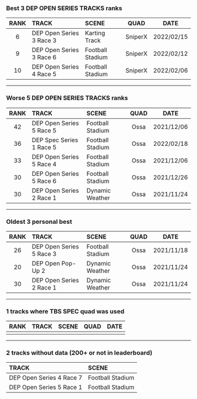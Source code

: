 ### Best 3 DEP OPEN SERIES TRACKS ranks
|RANK|TRACK|SCENE|QUAD|DATE|
|:---:|:---|:---|:---:|:---:|
|6|DEP Open Series 3 Race 3|Karting Track|SniperX|2022/02/15|
|9|DEP Open Series 3 Race 6|Football Stadium|SniperX|2022/02/12|
|10|DEP Open Series 4 Race 5|Football Stadium|SniperX|2022/02/06|
---
### Worse 5 DEP OPEN SERIES TRACKS ranks
|RANK|TRACK|SCENE|QUAD|DATE|
|:---:|:---|:---|:---:|:---:|
|42|DEP Open Series 5 Race 5|Football Stadium|Ossa|2021/12/06|
|36|DEP Spec Series 1 Race 5|Football Stadium|Ossa|2022/02/18|
|33|DEP Open Series 5 Race 4|Football Stadium|Ossa|2021/12/06|
|30|DEP Open Series 5 Race 6|Football Stadium|Ossa|2021/12/26|
|30|DEP Open Series 2 Race 1|Dynamic Weather|Ossa|2021/11/24|
---
### Oldest 3 personal best
|RANK|TRACK|SCENE|QUAD|DATE|
|:---:|:---|:---|:---:|:---:|
|26|DEP Open Series 5 Race 3|Football Stadium|Ossa|2021/11/18|
|20|DEP Open Pop-Up 2|Dynamic Weather|Ossa|2021/11/24|
|30|DEP Open Series 2 Race 1|Dynamic Weather|Ossa|2021/11/24|
---
### 1 tracks where TBS SPEC quad was used
|RANK|TRACK|SCENE|QUAD|DATE|
|:---:|:---|:---|:---:|:---:|
||||||
---
### 2 tracks without data (200+ or not in leaderboard)
|TRACK|SCENE|
|:---|:---|
|DEP Open Series 4 Race 7|Football Stadium|
|DEP Open Series 5 Race 1|Football Stadium|
